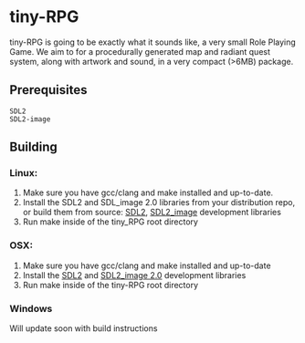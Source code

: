 tiny-RPG
========

tiny-RPG is going to be exactly what it sounds like, a very small Role Playing Game. We aim to for a procedurally generated map and radiant quest system, along with artwork and sound, in a very compact (>6MB) package.

Prerequisites
--------------
	SDL2
	SDL2-image

Building
--------

### Linux:

1. Make sure you have gcc/clang and make installed and up-to-date.
2. Install the SDL2 and SDL_image 2.0 libraries from your distribution repo, or build them from source: [SDL2](https://www.libsdl.org/hg.php), [SDL2_image](https://www.libsdl.org/projects/SDL_image/) development libraries
3. Run make inside of the tiny_RPG root directory

### OSX:

1. Make sure you have gcc/clang and make installed and up-to-date
2. Install the  [SDL2](https://www.libsdl.org/download-2.0.php) and [SDL2_image 2.0](https://www.libsdl.org/projects/SDL_image/) development libraries
3. Run make inside of the tiny-RPG root directory

### Windows

Will update soon with build instructions
